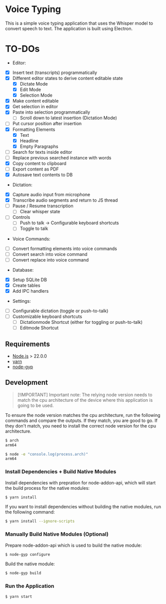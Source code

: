 # Voice Typing

This is a simple voice typing application that uses the Whisper model to convert
speech to text. The application is built using Electron.

# TO-DOs

- Editor:
- [x] Insert text (transcripts) programmatically
- [x] Different editor states to derive content editable state
  - [x] Dictate Mode
  - [x] Edit Mode
  - [x] Selection Mode
- [x] Make content editable
- [x] Get selection in editor
- [x] Paste into selection programmatically
  - [ ] Scroll down to latest insertion (Dictation Mode)
- [ ] Put cursor position after insertion
- [x] Formatting Elements
  - [x] Text
  - [x] Headline
  - [x] Empty Paragraphs
- [ ] Search for texts inside editor
- [ ] Replace previous searched instance with words
- [x] Copy content to clipboard
- [ ] Export content as PDF
- [x] Autosave text contents to DB
- Dictation:
- [x] Capture audio input from microphone
- [x] Transcribe audio segments and return to JS thread
- [ ] Pause / Resume transcription
  - [ ] Clear whisper state
- [ ] Controls
  - [ ] Push to talk -> Configurable keyboard shortcuts
  - [ ] Toggle to talk
- Voice Commands:
- [ ] Convert formatting elements into voice commands
- [ ] Convert search into voice command
- [ ] Convert replace into voice command
- Database:
- [x] Setup SQLite DB
- [x] Create tables
- [x] Add IPC handlers
- Settings:
- [ ] Configurable dictation (toggle or push-to-talk)
- [ ] Customizable keyboard shortcuts
  - [ ] Dictationmode Shortcut (either for toggling or push-to-talk)
  - [ ] Editmode Shortcut

## Requirements

- [Node.js](https://nodejs.org/en/download/package-manager) > 22.0.0
- [yarn](https://yarnpkg.com/)
- [node-gyp](https://github.com/nodejs/node-gyp)

## Development

> [!IMPORTANT] Important note: The relying node version needs to match the cpu
> architecture of the device where this application is going to be used.

To ensure the node version matches the cpu architecture, run the following
commands and compare the outputs. If they match, you are good to go. If they
don't match, you need to install the correct node version for the cpu
architecture.

```bash
$ arch
arm64

$ node -e "console.log(process.arch)"
arm64
```

### Install Dependencies + Build Native Modules

Install dependencies with prepration for node-addon-api, which will start the
build process for the native modules:

```bash
$ yarn install
```

If you want to install dependencies without building the native modules, run the
following command:

```bash
$ yarn install --ignore-scripts
```

### Manually Build Native Modules (Optional)

Prepare node-addon-api which is used to build the native module:

```bash
$ node-gyp configure
```

Build the native module:

```bash
$ node-gyp build
```

### Run the Application

```bash
$ yarn start
```
